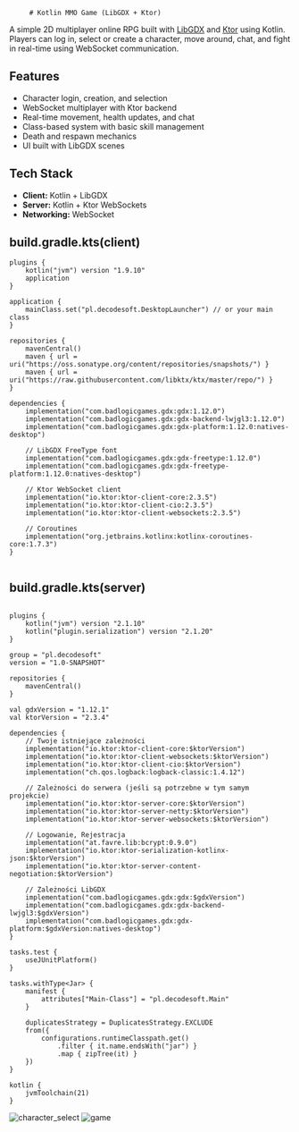          # Kotlin MMO Game (LibGDX + Ktor)

A simple 2D multiplayer online RPG built with [LibGDX](https://libgdx.com/) and [Ktor](https://ktor.io/) using Kotlin.
Players can log in, select or create a character, move around, chat, and fight in real-time using WebSocket communication.

## Features
- Character login, creation, and selection
- WebSocket multiplayer with Ktor backend
- Real-time movement, health updates, and chat
- Class-based system with basic skill management
- Death and respawn mechanics
- UI built with LibGDX scenes

## Tech Stack
- **Client:** Kotlin + LibGDX
- **Server:** Kotlin + Ktor WebSockets
- **Networking:** WebSocket

## build.gradle.kts(client)

``````````
plugins {
    kotlin("jvm") version "1.9.10"
    application
}

application {
    mainClass.set("pl.decodesoft.DesktopLauncher") // or your main class
}

repositories {
    mavenCentral()
    maven { url = uri("https://oss.sonatype.org/content/repositories/snapshots/") }
    maven { url = uri("https://raw.githubusercontent.com/libktx/ktx/master/repo/") }
}

dependencies {
    implementation("com.badlogicgames.gdx:gdx:1.12.0")
    implementation("com.badlogicgames.gdx:gdx-backend-lwjgl3:1.12.0")
    implementation("com.badlogicgames.gdx:gdx-platform:1.12.0:natives-desktop")

    // LibGDX FreeType font
    implementation("com.badlogicgames.gdx:gdx-freetype:1.12.0")
    implementation("com.badlogicgames.gdx:gdx-freetype-platform:1.12.0:natives-desktop")

    // Ktor WebSocket client
    implementation("io.ktor:ktor-client-core:2.3.5")
    implementation("io.ktor:ktor-client-cio:2.3.5")
    implementation("io.ktor:ktor-client-websockets:2.3.5")

    // Coroutines
    implementation("org.jetbrains.kotlinx:kotlinx-coroutines-core:1.7.3")
}


``````````
## build.gradle.kts(server)

``````

plugins {
    kotlin("jvm") version "2.1.10"
    kotlin("plugin.serialization") version "2.1.20"
}

group = "pl.decodesoft"
version = "1.0-SNAPSHOT"

repositories {
    mavenCentral()
}

val gdxVersion = "1.12.1"
val ktorVersion = "2.3.4"

dependencies {
    // Twoje istniejące zależności
    implementation("io.ktor:ktor-client-core:$ktorVersion")
    implementation("io.ktor:ktor-client-websockets:$ktorVersion")
    implementation("io.ktor:ktor-client-cio:$ktorVersion")
    implementation("ch.qos.logback:logback-classic:1.4.12")

    // Zależności do serwera (jeśli są potrzebne w tym samym projekcie)
    implementation("io.ktor:ktor-server-core:$ktorVersion")
    implementation("io.ktor:ktor-server-netty:$ktorVersion")
    implementation("io.ktor:ktor-server-websockets:$ktorVersion")

    // Logowanie, Rejestracja
    implementation("at.favre.lib:bcrypt:0.9.0")
    implementation("io.ktor:ktor-serialization-kotlinx-json:$ktorVersion")
    implementation("io.ktor:ktor-server-content-negotiation:$ktorVersion")

    // Zależności LibGDX
    implementation("com.badlogicgames.gdx:gdx:$gdxVersion")
    implementation("com.badlogicgames.gdx:gdx-backend-lwjgl3:$gdxVersion")
    implementation("com.badlogicgames.gdx:gdx-platform:$gdxVersion:natives-desktop")
}

tasks.test {
    useJUnitPlatform()
}

tasks.withType<Jar> {
    manifest {
        attributes["Main-Class"] = "pl.decodesoft.Main"
    }

    duplicatesStrategy = DuplicatesStrategy.EXCLUDE
    from({
        configurations.runtimeClasspath.get()
            .filter { it.name.endsWith("jar") }
            .map { zipTree(it) }
    })
}

kotlin {
    jvmToolchain(21)
}
``````

![character_select](https://github.com/user-attachments/assets/9899cc8e-88b3-4f78-a8cd-098edb64d6fd)
![game](https://github.com/user-attachments/assets/d02c3e9a-8687-4437-a160-cf128019eae3)

